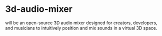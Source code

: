 # 3d-audio-mixer
will be an open-source 3D audio mixer designed for creators, developers, and musicians to intuitively position and mix sounds in a virtual 3D space. 
